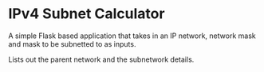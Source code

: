 # IPv4 Subnet Calculator

A simple Flask based application that takes in an IP network, network mask and mask to be subnetted to as inputs.

Lists out the parent network and the subnetwork details.
